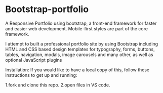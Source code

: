 # Bootstrap-portfolio
A Responsive Portfolio using bootstrap, a front-end framework for faster and easier web development. Mobile-first styles are part of the core framework.

I attempt to built a professional portfolio site by using Bootstrap including HTML and CSS based design templates for typography, forms, buttons, tables, navigation, modals, image carousels and many other, as well as optional JavaScript plugins

Installation: If you would like to have a local copy of this, follow these instructions to get up and running:

1.fork and clone this repo. 2.open files in VS code.


